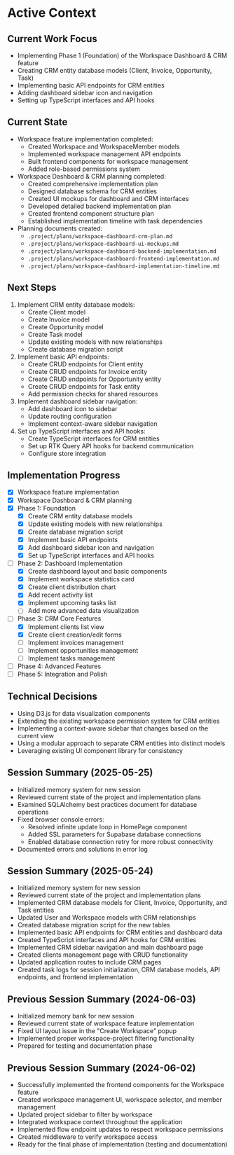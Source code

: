 # Active Context

## Current Work Focus
- Implementing Phase 1 (Foundation) of the Workspace Dashboard & CRM feature
- Creating CRM entity database models (Client, Invoice, Opportunity, Task)
- Implementing basic API endpoints for CRM entities
- Adding dashboard sidebar icon and navigation
- Setting up TypeScript interfaces and API hooks

## Current State
- Workspace feature implementation completed:
  - Created Workspace and WorkspaceMember models
  - Implemented workspace management API endpoints
  - Built frontend components for workspace management
  - Added role-based permissions system
- Workspace Dashboard & CRM planning completed:
  - Created comprehensive implementation plan
  - Designed database schema for CRM entities
  - Created UI mockups for dashboard and CRM interfaces
  - Developed detailed backend implementation plan
  - Created frontend component structure plan
  - Established implementation timeline with task dependencies
- Planning documents created:
  - `.project/plans/workspace-dashboard-crm-plan.md`
  - `.project/plans/workspace-dashboard-ui-mockups.md`
  - `.project/plans/workspace-dashboard-backend-implementation.md`
  - `.project/plans/workspace-dashboard-frontend-implementation.md`
  - `.project/plans/workspace-dashboard-implementation-timeline.md`

## Next Steps
1. Implement CRM entity database models:
   - Create Client model
   - Create Invoice model
   - Create Opportunity model
   - Create Task model
   - Update existing models with new relationships
   - Create database migration script
2. Implement basic API endpoints:
   - Create CRUD endpoints for Client entity
   - Create CRUD endpoints for Invoice entity
   - Create CRUD endpoints for Opportunity entity
   - Create CRUD endpoints for Task entity
   - Add permission checks for shared resources
3. Implement dashboard sidebar navigation:
   - Add dashboard icon to sidebar
   - Update routing configuration
   - Implement context-aware sidebar navigation
4. Set up TypeScript interfaces and API hooks:
   - Create TypeScript interfaces for CRM entities
   - Set up RTK Query API hooks for backend communication
   - Configure store integration

## Implementation Progress
- [x] Workspace feature implementation
- [x] Workspace Dashboard & CRM planning
- [x] Phase 1: Foundation
  - [x] Create CRM entity database models
  - [x] Update existing models with new relationships
  - [x] Create database migration script
  - [x] Implement basic API endpoints
  - [x] Add dashboard sidebar icon and navigation
  - [x] Set up TypeScript interfaces and API hooks
- [ ] Phase 2: Dashboard Implementation
  - [x] Create dashboard layout and basic components
  - [x] Implement workspace statistics card
  - [x] Create client distribution chart
  - [x] Add recent activity list
  - [x] Implement upcoming tasks list
  - [ ] Add more advanced data visualization
- [ ] Phase 3: CRM Core Features
  - [x] Implement clients list view
  - [x] Create client creation/edit forms
  - [ ] Implement invoices management
  - [ ] Implement opportunities management
  - [ ] Implement tasks management
- [ ] Phase 4: Advanced Features
- [ ] Phase 5: Integration and Polish

## Technical Decisions
- Using D3.js for data visualization components
- Extending the existing workspace permission system for CRM entities
- Implementing a context-aware sidebar that changes based on the current view
- Using a modular approach to separate CRM entities into distinct models
- Leveraging existing UI component library for consistency

## Session Summary (2025-05-25)
- Initialized memory system for new session
- Reviewed current state of the project and implementation plans
- Examined SQLAlchemy best practices document for database operations
- Fixed browser console errors:
  - Resolved infinite update loop in HomePage component
  - Added SSL parameters for Supabase database connections
  - Enabled database connection retry for more robust connectivity
- Documented errors and solutions in error log

## Session Summary (2025-05-24)
- Initialized memory system for new session
- Reviewed current state of the project and implementation plans
- Implemented CRM database models for Client, Invoice, Opportunity, and Task entities
- Updated User and Workspace models with CRM relationships
- Created database migration script for the new tables
- Implemented basic API endpoints for CRM entities and dashboard data
- Created TypeScript interfaces and API hooks for CRM entities
- Implemented CRM sidebar navigation and main dashboard page
- Created clients management page with CRUD functionality
- Updated application routes to include CRM pages
- Created task logs for session initialization, CRM database models, API endpoints, and frontend implementation

## Previous Session Summary (2024-06-03)
- Initialized memory bank for new session
- Reviewed current state of workspace feature implementation
- Fixed UI layout issue in the "Create Workspace" popup
- Implemented proper workspace-project filtering functionality
- Prepared for testing and documentation phase

## Previous Session Summary (2024-06-02)
- Successfully implemented the frontend components for the Workspace feature
- Created workspace management UI, workspace selector, and member management
- Updated project sidebar to filter by workspace
- Integrated workspace context throughout the application
- Implemented flow endpoint updates to respect workspace permissions
- Created middleware to verify workspace access
- Ready for the final phase of implementation (testing and documentation)






































